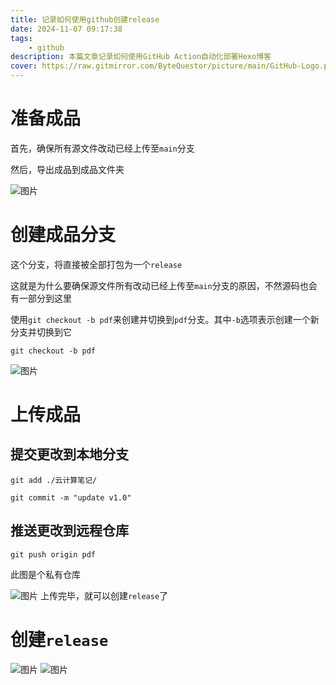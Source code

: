 ```yaml
---
title: 记录如何使用github创建release
date: 2024-11-07 09:17:38
tags:
    - github
description: 本篇文章记录如何使用GitHub Action自动化部署Hexo博客
cover: https://raw.gitmirror.com/ByteQuestor/picture/main/GitHub-Logo.png
---
```


# 准备成品

首先，确保所有源文件改动已经上传至`main`分支

然后，导出成品到成品文件夹

![图片](https://raw.gitmirror.com/ByteQuestor/picture/blob/main/createrelease/1.png)
# 创建成品分支

这个分支，将直接被全部打包为一个`release`

这就是为什么要确保源文件所有改动已经上传至`main`分支的原因，不然源码也会有一部分到这里

使用`git checkout -b pdf`来创建并切换到`pdf`分支。其中`-b`选项表示创建一个新分支并切换到它

```git
git checkout -b pdf
```

![图片](https://raw.gitmirror.com/ByteQuestor/picture/blob/main/createrelease/2.png)
# 上传成品

## 提交更改到本地分支

```git
git add ./云计算笔记/
```

```shell
git commit -m "update v1.0"
```

## 推送更改到远程仓库

```git
git push origin pdf
```

此图是个私有仓库

![图片](https://raw.gitmirror.com/ByteQuestor/picture/blob/main/createrelease/4.png)
上传完毕，就可以创建`release`了

# 创建`release`

![图片](https://raw.gitmirror.com/ByteQuestor/picture/blob/main/createrelease/5.png)
![图片](https://raw.gitmirror.com/ByteQuestor/picture/blob/main/createrelease/6.png)
